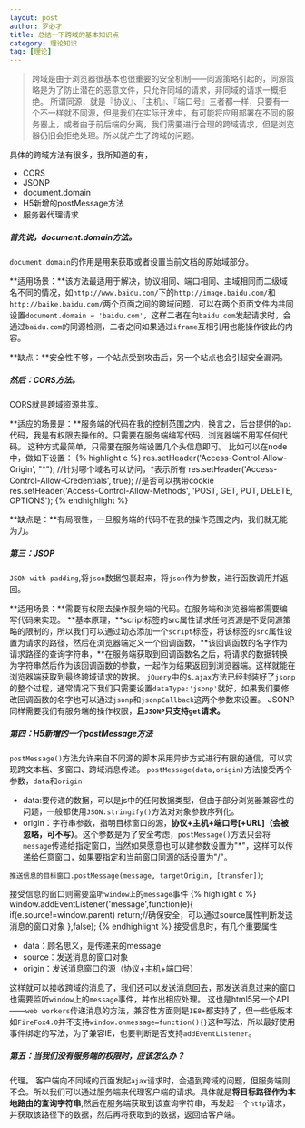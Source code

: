 ```yaml
---
layout: post
author: 罗必才
title: 总结一下跨域的基本知识点
category: 理论知识
tag: [理论]
---
```


>跨域是由于浏览器很基本也很重要的安全机制——同源策略引起的，同源策略是为了防止潜在的恶意文件，只允许同域的请求，非同域的请求一概拒绝。
所谓同源，就是『协议』、『主机』、『端口号』三者都一样，只要有一个不一样就不同源，但是我们在实际开发中，有可能将应用部署在不同的服务器上，或者由于前后端的分离，我们需要进行合理的跨域请求，但是浏览器仍旧会拒绝处理。所以就产生了跨域的问题。

具体的跨域方法有很多，我所知道的有，
+ CORS
+ JSONP
+ document.domain
+ H5新增的postMessage方法
+ 服务器代理请求

##### 首先说，document.domain方法。
`document.domain`的作用是用来获取或者设置当前文档的原始域部分。

**适用场景：**该方法最适用于解决，协议相同、端口相同、主域相同而二级域名不同的情况，如`http://www.baidu.com/`下的`http://image.baidu.com/`和`http://baike.baidu.com/`两个页面之间的跨域问题，可以在两个页面文件内共同设置`document.domain = 'baidu.com'`，这样二者在向`baidu.com`发起请求时，会通过`baidu.com`的同源检测，二者之间如果通过`iframe`互相引用也能操作彼此的内容。

**缺点：**安全性不够，一个站点受到攻击后，另一个站点也会引起安全漏洞。

##### 然后：CORS方法。
CORS就是跨域资源共享。

**适应的场景是：**服务端的代码在我的控制范围之内，换言之，后台提供的`api`代码，我是有权限去操作的。只需要在服务端编写代码，浏览器端不用写任何代码。
这种方式最简单，只需要在服务端设置几个头信息即可。
比如可以在node中，做如下设置：
{% highlight c %}
res.setHeader('Access-Control-Allow-Origin', "*"); //针对哪个域名可以访问，*表示所有
res.setHeader('Access-Control-Allow-Credentials', true); //是否可以携带cookie
res.setHeader('Access-Control-Allow-Methods', 'POST, GET, PUT, DELETE, OPTIONS');
{% endhighlight %}

**缺点是：**有局限性，一旦服务端的代码不在我的操作范围之内，我们就无能为力。

##### 第三：JSOP
`JSON with padding`,将`json`数据包裹起来，将`json`作为参数，进行函数调用并返回。

**适用场景：**需要有权限去操作服务端的代码。在服务端和浏览器端都需要编写代码来实现。
**基本原理，**script标签的src属性请求任何资源是不受同源策略的限制的，所以我们可以通过动态添加一个`script`标签，将该标签的`src`属性设置为请求的路径，然后在浏览器端定义一个回调函数，**该回调函数的名字作为请求路径的查询字符串，**在服务端获取到回调函数名之后，将请求的数据转换为字符串然后作为该回调函数的参数，一起作为结果返回到浏览器端。这样就能在浏览器端获取到最终跨域请求的数据。
`jQuery`中的`$.ajax`方法已经封装好了`jsonp`的整个过程，通常情况下我们只需要设置`dataType:'jsonp'`就好，如果我们要修改回调函数的名字也可以通过`jsonp`和`jsonpCallback`这两个参数来设置。
JSONP同样需要我们有服务端的操作权限，**且`JSONP`只支持`get`请求。**

##### 第四：H5新增的一个postMessage方法
`postMessage()`方法允许来自不同源的脚本采用异步方式进行有限的通信，可以实现跨文本档、多窗口、跨域消息传递。
`postMessage(data,origin)`方法接受两个参数，`data`和`origin`

+ data:要传递的数据，可以是js中的任何数据类型，但由于部分浏览器兼容性的问题，一般都使用`JSON.stringify()`方法对对象参数序列化。
+ origin：字符串参数，指明目标窗口的源，**协议+主机+端口号[+URL]（会被忽略，可不写）**。这个参数是为了安全考虑，`postMessage()`方法只会将`message`传递给指定窗口，当然如果愿意也可以建参数设置为"*"，这样可以传递给任意窗口，如果要指定和当前窗口同源的话设置为"/"。

`推送信息的目标窗口.postMessage(message, targetOrigin, [transfer])`;

接受信息的窗口则需要监听`window上`的`message`事件
{% highlight c %}
window.addEventListener('message',function(e){
                if(e.source!=window.parent) return;//确保安全，可以通过source属性判断发送消息的窗口对象
                <!-- 你的js代码 -->
            },false);
{% endhighlight %}
接受信息时，有几个重要属性

+ data：顾名思义，是传递来的message
+ source：发送消息的窗口对象
+ origin：发送消息窗口的源（协议+主机+端口号）

这样就可以接收跨域的消息了，我们还可以发送消息回去，那发送消息过来的窗口也需要监听`window`上的`message`事件，并作出相应处理。
这也是html5另一个API——`web workers`传递消息的方法，兼容性方面则是`IE8+`都支持了，但一些低版本如`FireFox4.0`并不支持`window.onmessage=function(){}`这种写法，所以最好使用事件绑定的写法，为了兼容IE，也要判断是否支持`addEventListener`。

##### 第五：当我们没有服务端的权限时，应该怎么办？
代理。
客户端向不同域的页面发起`ajax`请求时，会遇到跨域的问题，但服务端则不会。所以我们可以通过服务端来代理客户端的请求。具体就是**将目标路径作为本地路由的查询字符串**,然后在服务端获取到该查询字符串，再发起一个`http`请求，并获取该路径下的数据，然后再将获取到的数据，返回给客户端。

